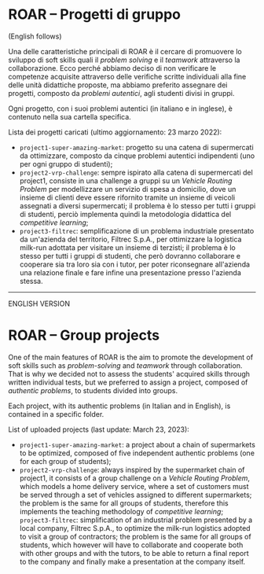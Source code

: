 # ROAR – Progetti di gruppo
(English follows)

Una delle caratteristiche principali di ROAR è il cercare di promuovere lo sviluppo di soft skills quali il *problem solving* e il *teamwork* attraverso la collaborazione. Ecco perché abbiamo deciso di non verificare le competenze acquisite attraverso delle verifiche scritte individuali alla fine delle unità didattiche proposte, ma abbiamo preferito assegnare dei progetti, composto da *problemi autentici*, agli studenti divisi in gruppi.

Ogni progetto, con i suoi problemi autentici (in italiano e in inglese), è contenuto nella sua cartella specifica.

Lista dei progetti caricati (ultimo aggiornamento: 23 marzo 2022):
- `project1-super-amazing-market`: progetto su una catena di supermercati da ottimizzare, composto da cinque problemi autentici indipendenti (uno per ogni gruppo di studenti);
- `project2-vrp-challenge`: sempre ispirato alla catena di supermercati del project1, consiste in una challenge a gruppi su un *Vehicle Routing Problem* per modellizzare un servizio di spesa a domicilio, dove un insieme di clienti deve essere rifornito tramite un insieme di veicoli assegnati a diversi supermercati; il problema è lo stesso per tutti i gruppi di studenti, perciò implementa quindi la metodologia didattica del *competitive learning*;
- `project3-filtrec`: semplificazione di un problema industriale presentato da un'azienda del territorio, Filtrec S.p.A., per ottimizzare la logistica milk-run adottata per visitare un insieme di terzisti; il problema è lo stesso per tutti i gruppi di studenti, che però dovranno collaborare e cooperare sia tra loro sia con i tutor, per poter riconsegnare all'azienda una relazione finale e fare infine una presentazione presso l'azienda stessa.

--------------------------------------------------------------------------------------
ENGLISH VERSION
# ROAR – Group projects

One of the main features of ROAR is the aim to promote the development of soft skills such as *problem-solving* and *teamwork* through collaboration. That is why we decided not to assess the students' acquired skills through written individual tests, but we preferred to assign a project, composed of *authentic problems*, to students divided into groups.

Each project, with its authentic problems (in Italian and in English), is contained in a specific folder.

List of uploaded projects (last update: March 23, 2023):
- `project1-super-amazing-market`: a project about a chain of supermarkets to be optimized, composed of five independent authentic problems (one for each group of students);
- `project2-vrp-challenge`: always inspired by the supermarket chain of project1, it consists of a group challenge on a *Vehicle Routing Problem*, which models a home delivery service, where a set of customers must be served through a set of vehicles assigned to different supermarkets; the problem is the same for all groups of students, therefore this implements the teaching methodology of *competitive learning*;
`project3-filtrec`: simplification of an industrial problem presented by a local company, Filtrec S.p.A., to optimize the milk-run logistics adopted to visit a group of contractors; the problem is the same for all groups of students, which however will have to collaborate and cooperate both with other groups and with the tutors, to be able to return a final report to the company and finally make a presentation at the company itself.